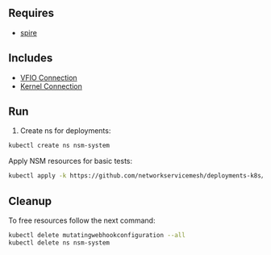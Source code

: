 ## Requires

- [spire](../spire)

## Includes

- [VFIO Connection](../use-cases/Vfio2Noop)
- [Kernel Connection](../use-cases/SriovKernel2Noop)

## Run

1. Create ns for deployments:
```bash
kubectl create ns nsm-system
```

Apply NSM resources for basic tests:
```bash
kubectl apply -k https://github.com/networkservicemesh/deployments-k8s/examples/sriov?ref=6a9454a0bc8f4aa581cba77202cd9efbb3133d60
```

## Cleanup

To free resources follow the next command:
```bash
kubectl delete mutatingwebhookconfiguration --all
kubectl delete ns nsm-system
```
